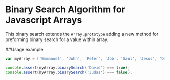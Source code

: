 # Binary Search Algorithm for Javascript Arrays

This binary search extends the `Array.prototype` adding a new method for preforming  binary search for a value within array.

##Usage example
```javascript
var myArray = ['Emmanuel', 'John', 'Peter', 'Job', 'Saul', 'Jesus', 'David', 'Ruth'];

console.assert(myArray.binarySearch('David') === true);
console.assert(myArray.binarySearch('Judas') === false);
```
